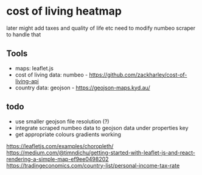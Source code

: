 
# cost of living heatmap 
later might add taxes and quality of life etc 
need to modify numbeo scraper to handle that 

## Tools
- maps: leaflet.js 
- cost of living data: numbeo - https://github.com/zackharley/cost-of-living-api
- country data: geojson - https://geojson-maps.kyd.au/

## todo
- use smaller geojson file resolution (?)
- integrate scraped numbeo data to geojson data under properties key
- get appropriate colours gradients working

https://leafletjs.com/examples/choropleth/
https://medium.com/@timndichu/getting-started-with-leaflet-js-and-react-rendering-a-simple-map-ef9ee0498202
https://tradingeconomics.com/country-list/personal-income-tax-rate


